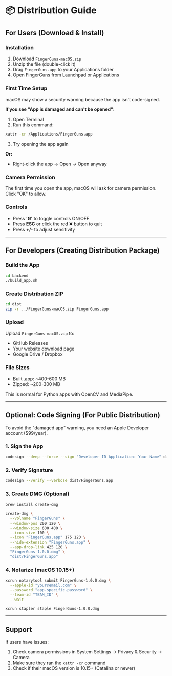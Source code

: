 # 📦 Distribution Guide

## For Users (Download & Install)

### Installation
1. Download `FingerGuns-macOS.zip`
2. Unzip the file (double-click it)
3. Drag `FingerGuns.app` to your Applications folder
4. Open FingerGuns from Launchpad or Applications

### First Time Setup
macOS may show a security warning because the app isn't code-signed.

**If you see "App is damaged and can't be opened":**
1. Open Terminal
2. Run this command:
```bash
xattr -cr /Applications/FingerGuns.app
```
3. Try opening the app again

**Or:**
- Right-click the app → Open → Open anyway

### Camera Permission
The first time you open the app, macOS will ask for camera permission. Click "OK" to allow.

### Controls
- Press **'G'** to toggle controls ON/OFF
- Press **ESC** or click the red ❌ button to quit
- Press **+/-** to adjust sensitivity

---

## For Developers (Creating Distribution Package)

### Build the App
```bash
cd backend
./build_app.sh
```

### Create Distribution ZIP
```bash
cd dist
zip -r ../FingerGuns-macOS.zip FingerGuns.app
```

### Upload
Upload `FingerGuns-macOS.zip` to:
- GitHub Releases
- Your website download page
- Google Drive / Dropbox

### File Sizes
- Built .app: ~400-600 MB
- Zipped: ~200-300 MB

This is normal for Python apps with OpenCV and MediaPipe.

---

## Optional: Code Signing (For Public Distribution)

To avoid the "damaged app" warning, you need an Apple Developer account ($99/year).

### 1. Sign the App
```bash
codesign --deep --force --sign "Developer ID Application: Your Name" dist/FingerGuns.app
```

### 2. Verify Signature
```bash
codesign --verify --verbose dist/FingerGuns.app
```

### 3. Create DMG (Optional)
```bash
brew install create-dmg

create-dmg \
  --volname "FingerGuns" \
  --window-pos 200 120 \
  --window-size 600 400 \
  --icon-size 100 \
  --icon "FingerGuns.app" 175 120 \
  --hide-extension "FingerGuns.app" \
  --app-drop-link 425 120 \
  "FingerGuns-1.0.0.dmg" \
  "dist/FingerGuns.app"
```

### 4. Notarize (macOS 10.15+)
```bash
xcrun notarytool submit FingerGuns-1.0.0.dmg \
  --apple-id "your@email.com" \
  --password "app-specific-password" \
  --team-id "TEAM_ID" \
  --wait

xcrun stapler staple FingerGuns-1.0.0.dmg
```

---

## Support

If users have issues:
1. Check camera permissions in System Settings → Privacy & Security → Camera
2. Make sure they ran the `xattr -cr` command
3. Check if their macOS version is 10.15+ (Catalina or newer)

